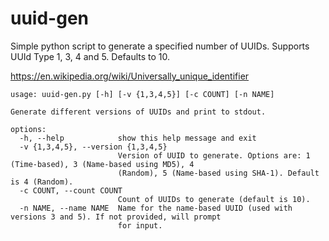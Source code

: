 # uuid-gen
Simple python script to generate a specified number of UUIDs. Supports UUId Type 1, 3, 4 and 5. Defaults to 10.

https://en.wikipedia.org/wiki/Universally_unique_identifier


```
usage: uuid-gen.py [-h] [-v {1,3,4,5}] [-c COUNT] [-n NAME]

Generate different versions of UUIDs and print to stdout.

options:
  -h, --help            show this help message and exit
  -v {1,3,4,5}, --version {1,3,4,5}
                        Version of UUID to generate. Options are: 1 (Time-based), 3 (Name-based using MD5), 4
                        (Random), 5 (Name-based using SHA-1). Default is 4 (Random).
  -c COUNT, --count COUNT
                        Count of UUIDs to generate (default is 10).
  -n NAME, --name NAME  Name for the name-based UUID (used with versions 3 and 5). If not provided, will prompt
                        for input.

```
